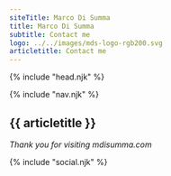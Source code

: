 ```yaml
---
siteTitle: Marco Di Summa
title: Marco Di Summa
subtitle: Contact me
logo: ../../images/mds-logo-rgb200.svg
articletitle: Contact me
---
```


<!DOCTYPE html>
<html lang="en">
<head>
    <meta charset="UTF-8">
    <meta name="viewport" content="width=device-width, initial-scale=1.0">
    <link href="../../css/style.css" rel="stylesheet">
    <link rel="icon" type="image/png" href="images/mds-logo.png" sizes="16x16">
    <script src="https://kit.fontawesome.com/45bfc94cb4.js" crossorigin="anonymous"></script>
    <title> {{siteTitle}}--{{title}} </title>
</head>
<body>
<!----------- header ------------>
{% include "head.njk" %}

<!----------- navigation ------------>
{% include "nav.njk" %}


<!----------- main ------------>
<main> 
<article>

# {{ articletitle }}


</article> 

*Thank you for visiting mdisumma.com*

</main>

<!-- ----------footer---------- -->
{% include "social.njk" %}
</body>
</html>




